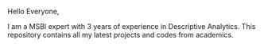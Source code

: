 Hello Everyone,

I am a MSBI expert with 3 years of experience in Descriptive Analytics. This repository contains all my latest projects and codes from academics.
